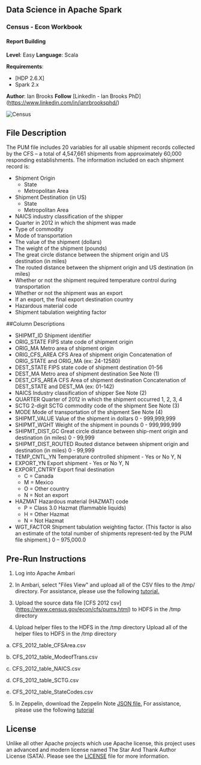 ## Data Science in Apache Spark
### Census - Econ Workbook
#### Report Building

**Level**: Easy
**Language**: Scala

**Requirements**: 
- [HDP 2.6.X]
- Spark 2.x

**Author**: Ian Brooks
**Follow** [LinkedIn - Ian Brooks PhD] (https://www.linkedin.com/in/ianrbrooksphd/)

![Census](https://yt3.ggpht.com/a-/AN66SAwtUzDFUsvm7MJszIS3ccgglaFGrw1_Ye16ew=s900-mo-c-c0xffffffff-rj-k-no "Census")


## File Description

The PUM file includes 20 variables for all usable shipment records collected by the CFS – a total of 4,547,661 shipments from approximately 60,000 responding establishments.  The information included on each shipment record is:
*	Shipment Origin
    *	State 
    *	Metropolitan Area
*	Shipment Destination (in US)
    *	State
    *	Metropolitan Area
*	NAICS industry classification of the shipper
*	Quarter in 2012 in which the shipment was made
*	Type of commodity 
*	Mode of transportation
*	The value of the shipment (dollars)
*	The weight of the shipment (pounds)
*	The great circle distance between the shipment origin and US destination (in miles)
*	The routed distance between the shipment origin and US destination (in miles) 
*	Whether or not the shipment required temperature control during transportation
*	Whether or not the shipment was an export
*	If an export, the final export destination country
*	Hazardous material code
*	Shipment tabulation weighting factor 

##Column Descriptions 

* SHIPMT_ID   Shipment identifier	
* ORIG_STATE	FIPS state code of shipment origin	
* ORIG_MA	Metro area of shipment origin	
* ORIG_CFS_AREA	CFS Area of shipment origin	Concatenation of ORIG_STATE and ORIG_MA (ex: 24-12580)
* DEST_STATE	FIPS state code of shipment destination	01-56
* DEST_MA	Metro area of shipment destination	See Note (1)
* DEST_CFS_AREA	CFS Area of shipment destination	Concatenation of DEST_STATE and DEST_MA (ex: 01-142)
* NAICS	Industry classification of shipper	See Note (2)
* QUARTER	Quarter of 2012 in which the shipment occurred	1, 2, 3, 4
* SCTG	2-digit SCTG commodity code of the shipment	See Note (3)
* MODE	Mode of transportation of the shipment	See Note (4)
* SHIPMT_VALUE	Value of the shipment in dollars	0 - 999,999,999
* SHIPMT_WGHT	Weight of the shipment in pounds	0 - 999,999,999
* SHIPMT_DIST_GC	Great circle distance between ship-ment origin and destination (in miles)	0 - 99,999
* SHIPMT_DIST_ROUTED	Routed distance between shipment origin and destination (in miles)	0 - 99,999
* TEMP_CNTL_YN	Temperature controlled shipment - Yes or No	Y, N
* EXPORT_YN	Export shipment - Yes or No	Y, N
* EXPORT_CNTRY	Export final destination	
	* C = Canada
	* M = Mexico
	* O = Other country
	* N = Not an export
* HAZMAT	Hazardous material (HAZMAT) code	
	* P = Class 3.0 Hazmat (flammable liquids)
	* H = Other Hazmat
	* N = Not Hazmat
* WGT_FACTOR	Shipment tabulation weighting factor.  (This factor is also an estimate of the total number of shipments represent-ted by the PUM file shipment.)	0 – 975,000.0

## Pre-Run Instructions

1. Log into Apache Ambari 

2. In Ambari, select "Files View" and upload all of the CSV files to the /tmp/ directory.  For assistance, please use the following [tutorial.](https://fr.hortonworks.com/tutorial/loading-and-querying-data-with-hadoop/)

3. Upload the source data file  [CFS 2012 csv] (https://www.census.gov/econ/cfs/pums.html) to HDFS in the /tmp directory 

4. Upload helper files to the HDFS in the /tmp directory 
Upload all of the helper files to HDFS in the /tmp directory 

a. CFS_2012_table_CFSArea.csv

b. CFS_2012_table_ModeofTrans.csv

c. CFS_2012_table_NAICS.csv

d. CFS_2012_table_SCTG.csv

e. CFS_2012_table_StateCodes.csv


5. In Zeppelin, download the Zeppelin Note [JSON file.](https://github.com/BrooksIan/CensusEcon) For assistance, please use the following [tutorial](https://hortonworks.com/tutorial/getting-started-with-apache-zeppelin/)

## License
Unlike all other Apache projects which use Apache license, this project uses an advanced and modern license named The Star And Thank Author License (SATA). Please see the [LICENSE](LICENSE) file for more information.
